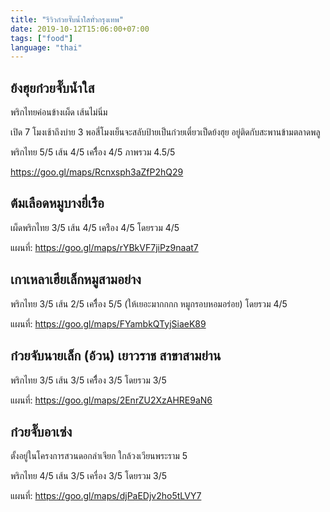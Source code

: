 ```yaml
---
title: "รีวิวก๋วยจั๊บน้ำใสทั่วกรุงเทพ"
date: 2019-10-12T15:06:00+07:00
tags: ["food"]
language: "thai"
---
```


## ย้งฮุยก๋วยจั๊บน้ำใส

พริกไทยค่อนข้างเผ็ด เส้นไม่นิ่ม

เปิด 7 โมงเช้าถึงบ่าย 3 พอสี่โมงเย็นจะสลับป้ายเป็นก๋วยเตี๋ยวเป็ดย้งฮุย อยู่ติดกับสะพานข้ามตลาดพลู

พริกไทย 5/5
เส้น 4/5
เครื่ือง 4/5
ภาพรวม 4.5/5

https://goo.gl/maps/Rcnxsph3aZfP2hQ29

## ต้มเลือดหมูบางยี่เรืือ



เผ็ดพริกไทย 3/5
เส้น 4/5
เคร่ือง 4/5
โดยรวม 4/5

แผนที่: https://goo.gl/maps/rYBkVF7jiPz9naat7

## เกาเหลาเฮียเล็กหมูสามอย่าง

พริกไทย 3/5
เส้น 2/5
เครืื่อง 5/5 (ให้เยอะมากกกก หมูกรอบหอมอร่อย)
โดยรวม 4/5

แผนที่: https://goo.gl/maps/FYambkQTyjSiaeK89

## ก๋วยจับนายเล็ก (อ้วน) เยาวราช สาขาสามย่าน

พริกไทย 3/5
เส้น 3/5
เครื่ือง 3/5
โดยรวม 3/5

แผนที่: https://goo.gl/maps/2EnrZU2XzAHRE9aN6

## ก๋วยจั๊บอาเซ่ง

ตั้งอยู่ในโครงการสวนดอกลำเจียก ใกล้วงเวียนพระราม 5

พริกไทย 4/5
เส้น 3/5
เครื่อง 3/5
โดยรวม 3/5

แผนที่: https://goo.gl/maps/djPaEDjv2ho5tLVY7
